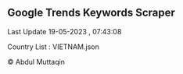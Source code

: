 

## Google Trends Keywords Scraper 
 
Last Update 19-05-2023 , 07:43:08

Country List :
VIETNAM.json



© Abdul Muttaqin 
